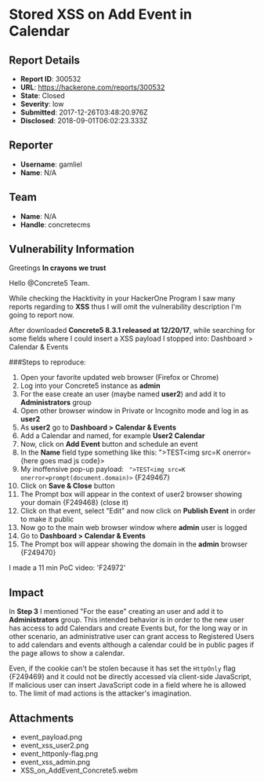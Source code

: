 # Stored XSS on Add Event in Calendar

## Report Details
- **Report ID**: 300532
- **URL**: https://hackerone.com/reports/300532
- **State**: Closed
- **Severity**: low
- **Submitted**: 2017-12-26T03:48:20.976Z
- **Disclosed**: 2018-09-01T06:02:23.333Z

## Reporter
- **Username**: gamliel
- **Name**: N/A

## Team
- **Name**: N/A
- **Handle**: concretecms

## Vulnerability Information
Greetings **In crayons we trust**

Hello @Concrete5 Team.

While checking the Hacktivity in your HackerOne Program I saw many reports regarding to **XSS** thus I will omit the vulnerability description I'm going to report now.

After downloaded **Concrete5 8.3.1 released at 12/20/17**, while searching for some fields where I could insert a XSS payload I stopped into: Dashboard > Calendar & Events

###Steps to reproduce:
1. Open your favorite updated web browser (Firefox or Chrome)
2. Log into your Concrete5 instance as **admin**
3. For the ease create an user (maybe named **user2**) and add it to **Administrators** group
4. Open other browser window in Private or Incognito mode and log in as **user2**
5. As **user2** go to **Dashboard > Calendar & Events**
6. Add a Calendar and named, for example **User2 Calendar**
7. Now, click on **Add Event** button and schedule an event
8. In the **Name** field type something like this: ">TEST<img src=K onerror={here goes mad js code}>
9. My inoffensive pop-up payload: ` ">TEST<img src=K onerror=prompt(document.domain)>` {F249467}
10. Click on **Save & Close** button
11. The Prompt box will appear in the context of user2 browser showing your domain {F249468} (close it)
12. Click on that event, select "Edit" and now click on **Publish Event** in order to make it public
13. Now go to the main web browser window where **admin** user is logged
14. Go to  **Dashboard > Calendar & Events**
15. The Prompt box will appear showing the domain in the **admin** browser {F249470}

I made a 11 min PoC video: 'F24972'

## Impact

In **Step 3** I mentioned "For the ease" creating an user and add it to **Administrators** group. This intended behavior is in order to the new user has access to add Calendars and create Events but, for the long way or in other scenario, an administrative user can grant access to Registered Users to add calendars and events although a calendar could be in public pages if the page allows to show a calendar.

Even, if the cookie can't be stolen because it has set the `HttpOnly` flag {F249469} and it could not be directly accessed via client-side JavaScript, If malicious user can insert JavaScript code in a field where he is allowed to. The limit of mad actions is the attacker's imagination.

## Attachments
- event_payload.png
- event_xss_user2.png
- event_httponly-flag.png
- event_xss_admin.png
- XSS_on_AddEvent_Concrete5.webm

